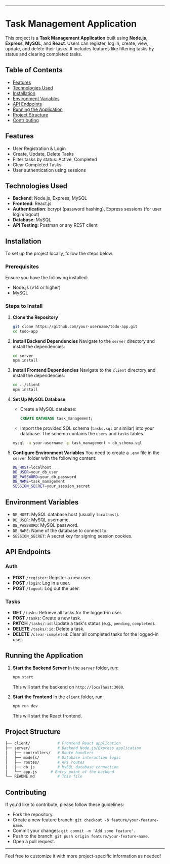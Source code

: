 
---

# Task Management Application

This project is a **Task Management Application** built using **Node.js**, **Express**, **MySQL**, and **React**. Users can register, log in, create, view, update, and delete their tasks. It includes features like filtering tasks by status and clearing completed tasks. 

## Table of Contents
- [Features](#features)
- [Technologies Used](#technologies-used)
- [Installation](#installation)
- [Environment Variables](#environment-variables)
- [API Endpoints](#api-endpoints)
- [Running the Application](#running-the-application)
- [Project Structure](#project-structure)
- [Contributing](#contributing)

## Features
- User Registration & Login
- Create, Update, Delete Tasks
- Filter tasks by status: Active, Completed
- Clear Completed Tasks
- User authentication using sessions

## Technologies Used
- **Backend**: Node.js, Express, MySQL
- **Frontend**: React.js
- **Authentication**: bcrypt (password hashing), Express sessions (for user login/logout)
- **Database**: MySQL
- **API Testing**: Postman or any REST client

## Installation
To set up the project locally, follow the steps below:

### Prerequisites
Ensure you have the following installed:
- Node.js (v14 or higher)
- MySQL

### Steps to Install
1. **Clone the Repository**
   ```bash
   git clone https://github.com/your-username/todo-app.git
   cd todo-app
   ```

2. **Install Backend Dependencies**
   Navigate to the `server` directory and install the dependencies:
   ```bash
   cd server
   npm install
   ```

3. **Install Frontend Dependencies**
   Navigate to the `client` directory and install the dependencies:
   ```bash
   cd ../client
   npm install
   ```

4. **Set Up MySQL Database**
   - Create a MySQL database:
     ```sql
     CREATE DATABASE task_management;
     ```
   - Import the provided SQL schema (`tasks.sql` or similar) into your database. The schema contains the `users` and `tasks` tables.

   ```bash
   mysql -u your-username -p task_management < db_schema.sql
   ```

5. **Configure Environment Variables**
   You need to create a `.env` file in the `server` folder with the following content:

   ```bash
   DB_HOST=localhost
   DB_USER=your_db_user
   DB_PASSWORD=your_db_password
   DB_NAME=task_management
   SESSION_SECRET=your_session_secret
   ```

## Environment Variables
- `DB_HOST`: MySQL database host (usually `localhost`).
- `DB_USER`: MySQL username.
- `DB_PASSWORD`: MySQL password.
- `DB_NAME`: Name of the database to connect to.
- `SESSION_SECRET`: A secret key for signing session cookies.

## API Endpoints

### Auth
- **POST** `/register`: Register a new user.
- **POST** `/login`: Log in a user.
- **POST** `/logout`: Log out the user.

### Tasks
- **GET** `/tasks`: Retrieve all tasks for the logged-in user.
- **POST** `/tasks`: Create a new task.
- **PATCH** `/tasks/:id`: Update a task's status (e.g., `pending`, `completed`).
- **DELETE** `/tasks/:id`: Delete a task.
- **DELETE** `/clear-completed`: Clear all completed tasks for the logged-in user.

## Running the Application

1. **Start the Backend Server**
   In the `server` folder, run:
   ```bash
   npm start
   ```
   This will start the backend on `http://localhost:3000`.

2. **Start the Frontend**
   In the `client` folder, run:
   ```bash
   npm run dev
   ```
   This will start the React frontend.

## Project Structure

```bash
├── client/            # Frontend React application
├── server/            # Backend Node.js/Express application
│   ├── controllers/   # Route handlers
│   ├── models/        # Database interaction logic
│   ├── routes/        # API routes
│   ├── db.js          # MySQL database connection
│   └── app.js      # Entry point of the backend
└── README.md          # This file
```

## Contributing
If you'd like to contribute, please follow these guidelines:
- Fork the repository.
- Create a new feature branch: `git checkout -b feature/your-feature-name`.
- Commit your changes: `git commit -m 'Add some feature'`.
- Push to the branch: `git push origin feature/your-feature-name`.
- Open a pull request.

---

Feel free to customize it with more project-specific information as needed!